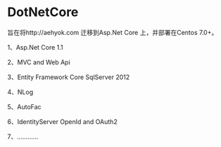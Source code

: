# DotNetCore
旨在将http://aehyok.com 迁移到Asp.Net Core 上，并部署在Centos 7.0+。

1、Asp.Net Core 1.1

2、MVC and Web Api

3、Entity Framework Core SqlServer 2012

4、NLog

5、AutoFac

6、IdentityServer OpenId and OAuth2

7、…………

